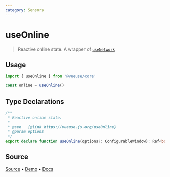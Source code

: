 ```yaml
---
category: Sensors
---
```


<!--DEMO_STARTS-->
<script setup>
import Demo from './demo.vue'
</script>
<DemoContainer><Demo/></DemoContainer>
<!--DEMO_ENDS-->

<!--HEAD_STARTS--><!--HEAD_ENDS-->


# useOnline

> Reactive online state. A wrapper of [`useNetwork`](/?path=/story/sensors--usenetwork)

## Usage

```js
import { useOnline } from '@vueuse/core'

const online = useOnline()
```


<!--FOOTER_STARTS-->
## Type Declarations

```typescript
/**
 * Reactive online state.
 *
 * @see   {@link https://vueuse.js.org/useOnline}
 * @param options
 */
export declare function useOnline(options?: ConfigurableWindow): Ref<boolean>
```

## Source

[Source](https://github.com/antfu/vueuse/blob/master/packages/core/useOnline/index.ts) • [Demo](https://github.com/antfu/vueuse/blob/master/packages/core/useOnline/demo.vue) • [Docs](https://github.com/antfu/vueuse/blob/master/packages/core/useOnline/index.md)


<!--FOOTER_ENDS-->